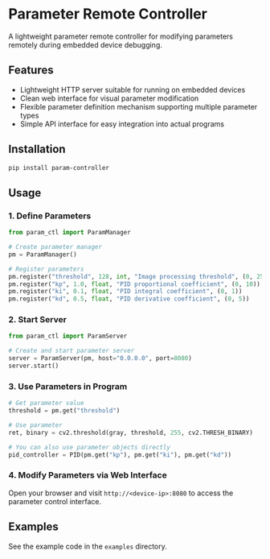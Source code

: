 # Parameter Remote Controller

A lightweight parameter remote controller for modifying parameters remotely during embedded device debugging.

## Features

- Lightweight HTTP server suitable for running on embedded devices
- Clean web interface for visual parameter modification
- Flexible parameter definition mechanism supporting multiple parameter types
- Simple API interface for easy integration into actual programs

## Installation

```bash
pip install param-controller
```

## Usage

### 1. Define Parameters

```python
from param_ctl import ParamManager

# Create parameter manager
pm = ParamManager()

# Register parameters
pm.register("threshold", 128, int, "Image processing threshold", (0, 255))
pm.register("kp", 1.0, float, "PID proportional coefficient", (0, 10))
pm.register("ki", 0.1, float, "PID integral coefficient", (0, 1))
pm.register("kd", 0.5, float, "PID derivative coefficient", (0, 5))
```

### 2. Start Server

```python
from param_ctl import ParamServer

# Create and start parameter server
server = ParamServer(pm, host="0.0.0.0", port=8080)
server.start()
```

### 3. Use Parameters in Program

```python
# Get parameter value
threshold = pm.get("threshold")

# Use parameter
ret, binary = cv2.threshold(gray, threshold, 255, cv2.THRESH_BINARY)

# You can also use parameter objects directly
pid_controller = PID(pm.get("kp"), pm.get("ki"), pm.get("kd"))
```

### 4. Modify Parameters via Web Interface

Open your browser and visit `http://<device-ip>:8080` to access the parameter control interface.

## Examples

See the example code in the `examples` directory.
